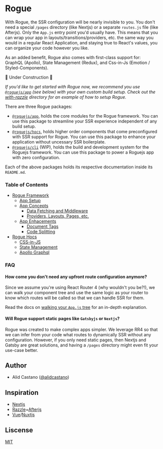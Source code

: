 # Rogue

With Rogue, the SSR configuration will be nearly invisible to you. You don't need a special `/pages` directory (like Nextjs) or a separate `routes.js` file (like Afterjs). Only the `App.js` entry point you'd usually have. This means that you can wrap your app in layouts/transitions/providers, etc. the same way you would in a regular React Application, and staying true to React's values, you can organize your code however you like.

As an added benefit, Rogue also comes with first-class support for: GraphQL (Apollo), State Management (Redux), and Css-in-Js (Emotion / Styled-Components).

🚧 Under Construction 🚧

*If you'd like to get started with Rogue now, we recommend you use [`@roguejs/app`](https://github.com/alidcastano/rogue.js/tree/master/packages/rogue-app) (see below) with your own custom build setup. Check out the [with-razzle](https://github.com/alidcastano/rogue.js/tree/master/examples/with-razzle) directory for an example of how to setup Rogue.*

There are three Rogue packages: 

- [`@roguejs/app`](https://github.com/alidcastano/rogue.js/tree/master/packages/rogue-app), holds the core modules for the Rogue framework. You can use this package to streamline your SSR experience independent of any build setup.
- [`@roguejs/hocs`](https://github.com/alidcastano/rogue.js/tree/master/packages/rogue-hocs), holds
higher order components that come preconfigured with SSR support for Rogue. You can use this package to enhance your application without uncessary SSR boilerplate.
- [`@roguejs/cli`](https://github.com/alidcastano/rogue.js/tree/master/packages/rogue-cli) (WIP), holds the build and development system for the Roguejs framework. You can use this package to power a Roguejs app with zero configuration.

Each of the above packages holds its respective documentation inside its `README.md`.

### Table of Contents

- [Rogue Framework](https://github.com/alidcastano/rogue.js/tree/master/packages/rogue-app)
  - [App Setup](https://github.com/alidcastano/rogue.js/tree/master/packages/rogue-app#app-setup)
  - [App Concepts](https://github.com/alidcastano/rogue.js/tree/master/packages/rogue-app#app-concepts)
    - [Data Fetching and Middleware](https://github.com/alidcastano/rogue.js/tree/master/packages/rogue-app#data-fetching-and-middleware)
    - [Providers, Layouts, Pages, etc.](https://github.com/alidcastano/rogue.js/tree/master/packages/rogue-app#providers-layouts-pages-etc)
  - [App Enhacements](https://github.com/alidcastano/rogue.js/tree/master/packages/rogue-app#app-enhancements)
    - [Document Tags](https://github.com/alidcastano/rogue.js/tree/master/packages/rogue-app#document-tags)
    - [Code Splitting](https://github.com/alidcastano/rogue.js/tree/master/packages/rogue-app#document-tags)
- [Rogue Hocs](https://github.com/alidcastano/rogue.js/tree/master/packages/rogue-hocs)
  - [CSS-in-JS](https://github.com/alidcastano/rogue.js/tree/master/packages/rogue-hocs#css-in-js)
  - [State Management](https://github.com/alidcastano/rogue.js/tree/master/packages/rogue-hocs#state-management)
  - [Apollo Graphql](https://github.com/alidcastano/rogue.js/tree/master/packages/rogue-hocs#apollo-graphql)

### FAQ

#### How come you don't need any upfront route configuration anymore?

Since we assume you're using React Router 4 (why wouldn't you be?!), we can walk your component tree and use the same logic as your router to know which routes will be called so that we can handle SSR for them.

Read the docs on [walking your `App.js` tree](https://github.com/alidcastano/rogue.js/tree/master/packages/rogue-app#walking-your-app-tree) for an in-depth explanation.

#### Will Rogue support static pages like `Gatsbyjs` or `Nextjs`?

Rogue was created to make complex apps simpler. We leverage RR4 so that we can infer from your code what routes to dynamically SSR without any configuration. However, if you only need static pages, then Nextjs and Gatsby are great solutions, and having a `/pages` directory might even fit your use-case better.

## Author

- Alid Castano ([@alidcastano](https://twitter.com/alidcastano))

## Inspiration

- [Nextjs](https://github.com/zeit/next.js/)
- [Razzle](https://github.com/jaredpalmer/razzle)+[Afterjs](https://github.com/jaredpalmer/after.js)
- [Vue](https://github.com/vuejs/vue)/[Nuxtjs](https://github.com/nuxt/nuxt.js)

## Liscense

[MIT](/LICENSE.md)
